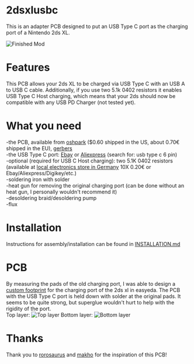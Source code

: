 # 2dsxlusbc

This is an adapter PCB designed to put an USB Type C port as the charging port of a Nintendo 2ds XL.  

![Finished Mod](https://github.com/Refuhr/2dsxlusbc/blob/main/images/port-in-shell.jpg)

# Features

This PCB allows your 2ds XL to be charged via USB Type C with an USB A to USB C cable. Additionally, if you use two 5.1k 0402 resistors it enables USB Type C Host charging, which means that your 2ds should now be compatible with any USB PD Charger (not tested yet).

# What you need

-the PCB, available from [oshpark](https://oshpark.com/shared_projects/KSdF5ITT) ($0.60 shipped in the US, about 0.70€ shipped in the EU), [gerbers](https://github.com/Refuhr/2dsxlusbc/blob/main/Gerber_PCB_2dsxlusbc_V4.zip)  
-the USB Type C port: [Ebay](https://www.ebay.com/itm/153460023680) or [Aliexpress](https://www.aliexpress.com/item/4000857925361.html) (search for: usb type c 6 pin)  
-optional (required for USB C Host charging): two 5.1K 0402 resistors (available at [local electronics store in Germany](https://www.conrad.de/de/p/tru-components-tc-0402wgf5101tce203-dickschicht-widerstand-5-1-k-smd-0402-0-063-w-1-100-ppm-c-1-st-tape-cut-1585197.html) 10X 0.20€ or Ebay/Aliexpress/Digikey/etc.)  
-soldering iron with solder  
-heat gun for removing the original charging port (can be done without an heat gun, I personally wouldn't recommend it)  
-desoldering braid/desoldering pump  
-flux  

# Installation

Instructions for assembly/installation can be found in [INSTALLATION.md](https://github.com/Refuhr/2dsxlusbc/blob/main/INSTALLATION.md)  

# PCB

By measuring the pads of the old charging port, I was able to design a [custom footprint](https://easyeda.com/component/d013406ddfa94d40b684a1f854966128) for the charging port of the 2ds xl in easyeda. The PCB with the USB Type C port is held down with solder at the original pads. It seems to be quite strong, but superglue wouldn't hurt to help with the rigidity of the port.  
Top layer:
![Top layer](https://github.com/Refuhr/2dsxlusbc/blob/main/images/top.png)
Bottom layer:
![Bottom layer](https://github.com/Refuhr/2dsxlusbc/blob/main/images/bottom.png)

# Thanks

Thank you to [rorosaurus](https://github.com/rorosaurus/3ds-xl-usb-c) and [makho](https://github.com/makhowastaken/3DS_C) for the inspiration of this PCB!
